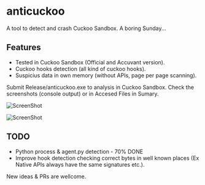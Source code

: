 # anticuckoo
A tool to detect and crash Cuckoo Sandbox. A boring Sunday...

## Features
* Tested in Cuckoo Sandbox (Official and Accuvant version).
* Cuckoo hooks detection (all kind of cuckoo hooks).
* Suspicius data in own memory (without APIs, page per page scanning).

Submit Release/anticuckoo.exe to analysis in Cuckoo Sandbox. Check the screenshots (console output) or in Accesed Files in Sumary.

![ScreenShot](https://github.com/David-Reguera-Garcia-Dreg/anticuckoo/blob/images/anticuckoo.png)

![ScreenShot](https://github.com/David-Reguera-Garcia-Dreg/anticuckoo/blob/images/Sumary.png)

## TODO
* Python process & agent.py detection - 70% DONE
* Improve hook detection checking correct bytes in well known places (Ex Native APIs always have the same signatures etc.).

New ideas & PRs are wellcome.
